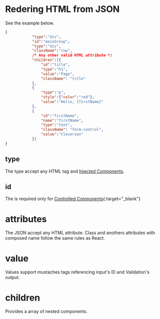 # Redering HTML from JSON

See the example below.

```json
{  
            "type":"div",
            "id":"mainGroup",
            "type":"div",
            "className":"row",
            /* Any other valid HTML attribute */
            "children":[{  
                "id":"title",
                "type":"h1",
                "value":"Page",
                "className": "title"
            },
            {
                "type":"p",
                "style":{"color":"red"},
                "value":"Hello, {firstName}"
            },
            {  
                "id":"firstName",
                "name":"firstName",
                "type":"text",
                "className": "form-control",
                "value":"Cleverson"
            }]
}
```

## type

The type accept any HTML tag and [Injected Components](/react-json-page/InjectedComponents).

## id

The is required only for [Controlled Components](https://reactjs.org/docs/forms.html#controlled-components){:target="_blank"}

# attributes

The JSON accept any HTML attribute. Class and anothers attributes with composed name follow the same rules as React.

# value

Values support mustaches tags referencing input's ID and Validation's output.

# children

Provides a array of nested components.



